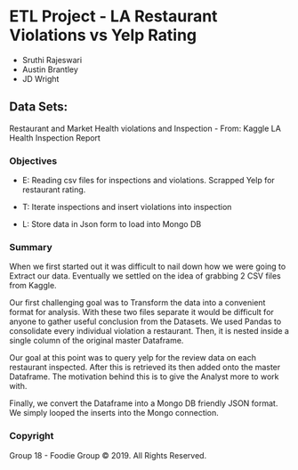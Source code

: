# ETL Project - LA Restaurant Violations vs Yelp Rating

* Sruthi Rajeswari
* Austin Brantley
* JD Wright


## Data Sets:
Restaurant and Market Health violations and Inspection - From: Kaggle
LA Health Inspection Report



### Objectives
* E: Reading csv files for inspections and violations. Scrapped Yelp for restaurant rating.

* T: Iterate inspections and insert violations into inspection

* L: Store data in Json form to load into Mongo DB


### Summary
When we first started out it was difficult to nail down how we were going to Extract our data. Eventually we settled on the idea of grabbing 2 CSV files from Kaggle.

Our first challenging goal was to Transform the data into a convenient format for analysis. With these two files separate it would be difficult for anyone to gather useful conclusion from the Datasets. We used Pandas to consolidate every individual violation a restaurant. Then, it is nested inside a single column of the original master Dataframe.

Our goal at this point was to query yelp for the review data on each restaurant inspected. After this is retrieved its then added onto the master Dataframe. The motivation behind this is to give the Analyst more to work with.

Finally, we convert the Dataframe into a Mongo DB friendly JSON format. We simply looped the inserts into the Mongo connection.

### Copyright

Group 18 - Foodie Group © 2019. All Rights Reserved.